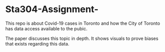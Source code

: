 # Sta304-Assignment-

This repo is about Covid-19 cases in Toronto and how the City of Toronto has data access available to the pubic. 

The paper discusses this topic in depth. It shows visuals to prove biases that exists regarding this data.
